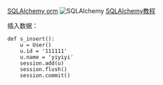 [SQLAlchemy orm](http://blog.csdn.net/pi9nc/article/details/39118921)
![SQLAlchemy](http://images.cnblogs.com/cnblogs_com/booolee/WindowsLiveWriter/SQLAlchemy_D760/image_thumb.png)
[SQLAlchemy教程](http://blog.csdn.net/pi9nc/article/details/39118921)

插入数据：
```
def s_insert():
    u = User()
    u.id = '111111'
    u.name = 'yiyiyi'
    session.add(u)
    session.flush()
    session.commit()
```
